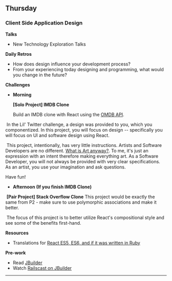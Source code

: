 ## Thursday
### Client Side Application Design

**Talks**

- New Technology Exploration Talks

**Daily Retros**

- How does design influence your development process?
- From your experiencing today designing and programming, what would you change in the future?

**Challenges**
  
- **Morning**
  
  **[Solo Project] IMDB Clone**

  Build an IMDB clone with React using the [OMDB API](http://www.omdbapi.com/).
  
  In the Lil' Twitter challenge, a design was provided to you, which you componentized. In this project, you will focus on design -- specifically you will focus on UI and software design using React.
  
  This project, intentionally, has very little instructions. Artists and Software Developers are no different. [What is Art anyway?](http://panw.weebly.com/programming/what-is-art). To me, it's just an expression with an intent therefore making everything art. As a Software Developer, you will not always be provided with very clear specifications. As an artist, you use your imagination and ask questions.
  
  Have fun!
  
- **Afternoon (If you finish IMDB Clone)**
  
  **[Pair Project] Stack Overflow Clone**
  This project would be exactly the same from P2 - make sure to use polymorphic associations and make it better.

  The focus of this project is to better utilize React's compositional style and see some of the benefits first-hand.
  
**Resources**

- Translations for [React ES5, ES6, and if it was written in Ruby](http://panw.weebly.com/programming/translation-for-react-es5-es6-and-if-react-was-in-ruby)

**Pre-work**

- Read [JBuilder](https://github.com/rails/jbuilder)
- Watch [Railscast on JBuilder](http://railscasts.com/episodes/320-jbuilder)

---

